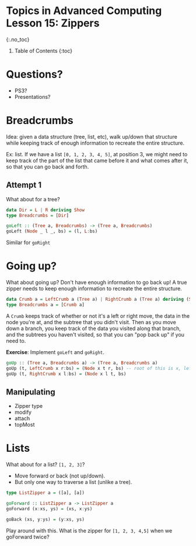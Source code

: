 # Topics in Advanced Computing Lesson 15: Zippers
{:.no_toc}

1. Table of Contents
{:toc}

# Questions?

* PS3?
* Presentations?

# Breadcrumbs

Idea: given a data structure (tree, list, etc), walk up/down that structure while keeping track of enough information to recreate the entire structure.

Ex: list. If we have a list `[0, 1, 2, 3, 4, 5]`, at position 3, we might need to keep track of the part of the list that came before it and what comes after it, so that you can go back and forth.

## Attempt 1

What about for a tree?

```haskell
data Dir = L | R deriving Show
type Breadcrumbs = [Dir]

goLeft :: (Tree a, Breadcrumbs) -> (Tree a, Breadcrumbs)
goLeft (Node _ l _, bs) = (l, L:bs)
```

Similar for `goRight`

# Going up?

What about going up? Don't have enough information to go back up! A true zipper needs to keep enough information to recreate the entire structure.

```haskell
data Crumb a = LeftCrumb a (Tree a) | RightCrumb a (Tree a) deriving (Show)
type Breadcrumbs a = [Crumb a]
```

A `Crumb` keeps track of whether or not it's a left or right move, the data in the node you're at, and the subtree that you didn't visit. Then as you move down a branch, you keep track of the data you visited along that branch, and the subtrees you haven't visited, so that you can "pop back up" if you need to.

**Exercise**: Implement `goLeft` and `goRight`.

```haskell
goUp :: (Tree a, Breadcrumbs a) -> (Tree a, Breadcrumbs a)
goUp (t, LeftCrumb x r:bs) = (Node x t r, bs) -- root of this is x, left is t, right is r
goUp (t, RightCrumb x l:bs) = (Node x l t, bs)
```

## Manipulating

* Zipper type
* modify
* attach
* topMost

# Lists

What about for a list? `[1, 2, 3]`?

* Move forward or back (not up/down).
* But only one way to traverse a list (unlike a tree).

```haskell
type ListZipper a = ([a], [a])

goForward :: ListZipper a -> ListZipper a
goForward (x:xs, ys) = (xs, x:ys)

goBack (xs, y:ys) = (y:xs, ys)
```

Play around with this. What is the zipper for `[1, 2, 3, 4,5]` when we goForward twice?
